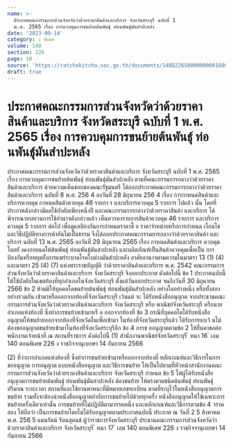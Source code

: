 ```yaml
---
name: >-
  ประกาศคณะกรรมการส่วนจังหวัดว่าด้วยราคาสินค้าและบริการ จังหวัดสระบุรี ฉบับที่ 1
  พ.ศ. 2565 เรื่อง การควบคุมการขนย้ายต้นพันธุ์ ท่อนพันธ์ุมันสำปะหลัง
date: '2023-09-14'
category: ง พิเศษ
volume: 140
section: 226
page: 16
source: 'https://ratchakitcha.soc.go.th/documents/140D226S0000000001600.pdf'
draft: true
---
```


# ประกาศคณะกรรมการส่วนจังหวัดว่าด้วยราคาสินค้าและบริการ จังหวัดสระบุรี ฉบับที่ 1 พ.ศ. 2565 เรื่อง การควบคุมการขนย้ายต้นพันธุ์ ท่อนพันธ์ุมันสำปะหลัง

ประกาศคณะกรรมการส่วนจังหวัดว่าด้วยราคาสินค้าและบริการ จังหวัดสระบุรี ฉบับที่ 1 พ.ศ. 2565 เรื่อง การควบคุมการขนย้ายต้นพันธุ์ ท่อนพันธุ์มันสำปะหลัง ตามที่คณะกรรมการกลางว่าด้วยราคาสินค้าและบริการ ด้วยความเห็นชอบของคณะรัฐมนตรี ได้ออกประกาศคณะกรรมการกลางว่าด้วยราคาสินค้าและบริการ ฉบันที่ 8 พ.ศ. 256 4 ลงวันที่ 28 มิถุนายน 256 4 เรื่อง การกาหนดสินค้าและบริการควบคุม กาหนดสินค้าควบคุม 46 รายกา ร และบริการควบคุม 5 รายการ ไปแล้ว นั้น โดยที่ประกาศดังกล่าวมีผลใช้บังคับเพียงหนึ่งปี และคณะกรรมการกลางว่าด้วยราคาสินค้า และบริการ ได้พิจารณาทบทวนการใช้อำนาจดังกล่าวแล้ว เห็นควรคงรายการสินค้าควบคุม 46 รายการ และบริการควบคุม 5 รายการ ต่อไป เพื่อดูแลป้องกันการกำหนดราคาซื้ อ ราคาจำหน่ายหรือการกำหนด เงื่อนไขและวิธีปฏิบัติทางการค้าอันไม่เป็นธรรม จึงได้ออกประกาศคณะกรรมการกลางว่าด้วยราคาสินค้า และบริการ ฉบับที่ 13 พ.ศ. 2565 ลงวันที่ 29 มิถุนายน 2565 เรื่อง กาหนดสินค้าและบริการ ควบคุม โดยยั งคงกาหนดให้ต้นพันธุ์ ท่อนพันธุ์มันสาปะหลัง และผลิตภัณฑ์เป็นสินค้าควบคุมเพื่อเป็น การป้องกันหรือหยุดยั้งการแพร่ระบาดโรคใบด่างมันสำปะหลัง อาศัยอานาจตามความในมาตรา 13 (1) (4) และมาตรา 25 (4) (7) แห่งพระราชบัญญัติ ว่าด้วยราคาสินค้าและบริการ พ.ศ. 2542 คณะกรรมการส่วนจังหวัดว่าด้วยราคาสินค้าและบริการ จังหวัดสระบุรี จึงออกประกาศ ดังต่อไปนี้ ข้อ 1 ประกาศฉบับนี้ให้ใช้บังคับในเขตท้องที่ทุกอำเภอในจังหวัดสระบุรี ตั้งแต่วันออกประกาศ จนถึงวันที่ 30 มิถุนายน 2566 ข้อ 2 ห้ามมิให้บุคคลใดขนย้ายต้นพันธุ์ ท่อนพันธุ์มันสำปะหลัง อย่างใดอย่างหนึ่ง หรือทั้งสองอย่างรวมกัน เข้ามาหรือออกจากท้องที่จังหวัดสระบุรี เว้นแต่ จะ ได้รับหนังสืออนุญาต จากประธานคณะกรรมการส่วนจังหวัดว่าด้วยราคาสินค้าและบริการ จังหวัดสระบุรี หรือ พาณิชย์จังหวัดสระบุรี หรือนายอำเภอแห่งท้องที่ ซึ่งทำการขนย้ายเข้ามาหรื อ ออกจากท้องที่ ข้อ 3 กรณีที่บุคคลใดได้รับหนังสืออนุญาตให้ขนย้ายออกจากท้องที่จังหวัดอื่นเพื่อเข้ามา ในท้องที่จังหวัดสระบุรีแล้ว ได้รับการยกเว้ นไม่ต้องขออนุญาตขนย้ายเข้ามาในท้องที่จังหวัดสระบุรีอีก ข้อ 4 การข ออนุญาตตามข้อ 2 ให้ยื่นคาขอต่อพนักงานเจ้าหน้าที่ ณ สถานที่ราชการ ดังต่อไปนี้ (1) สำนักงานพาณิชย์จังหวัดสระบุรี ้ หนา 16 ่ เลม 140 ตอนพิเศษ 226 ง ราชกิจจานุเบกษา 14 กันยายน 2566

(2) ที่ว่าการอำเภอแห่งท้องที่ ซึ่งทำการขนย้ายเข้ามาหรือออกจากท้องที่ หลักเกณฑ์และวิธีการในการขออนุญาต การอนุญาต แบบหนังสืออนุญาต และวิธีการขนย้าย ให้เป็นไปตามที่หัวหน้าสานักงานคณะกรรมการส่วนจังหวัดว่าด้วยราคาสินค้าและบริการ จังหวัดสระบุรี กำหนด ข้อ 5 ให้ผู้ได้รับหนังสืออนุญาตการขนย้ายต้นพันธุ์ ท่อนพันธุ์มันสาปะหลัง ต้องขนย้าย ให้ตรงตามชนิดต้นพันธุ์ ท่อนพันธุ์ ปริมาณ ระยะเวลา สถานที่และใช้ยานพาหนะที่มีหมายเลขทะเบียน ตามที่ระบุไว้ในหนังสืออนุญาตการขนย้าย รวมทั้งจะต้องนำหนังสืออนุญาตกำกับการขนย้ายไปด้วยทุกครั้ง หนังสืออนุญาตให้ใช้เฉพาะการขนย้ายครั้งเดียวเท่านั้น การขนย้ายที่ไม่ปฏิบัติตามวรรคหนึ่ง และหลักเกณฑ์และวิธีการตามข้อ 4 วรรคสอง ให้ถือว่า เป็นการขนย้ายโดยไม่ได้รับอนุญาตตามประกาศฉบับนี้ ประกาศ ณ วันที่ 2 5 สิงหาคม พ.ศ. 256 5 แมนรัตน์ รัตนสุคนธ์ ผู้ว่าราชการจังหวัดสระบุรี ประธานคณะกรรมการส่วนจังหวัดว่าด้วยราคาสินค้าและบริการ จังหวัดสระบุรี ้ หนา 17 ่ เลม 140 ตอนพิเศษ 226 ง ราชกิจจานุเบกษา 14 กันยายน 2566
